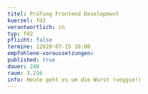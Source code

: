 ```yaml
---
titel: Prüfung Frontend Development
kuerzel: fd2
verantwortlich: cn
typ: fd2
pflicht: false
termine: 12020-07-15 10:00
empfohlene-voraussetzungen: 
published: true
dauer: 240
raum: 3.216
info: Heute geht es um die Wurst (veggie!)
---
```

